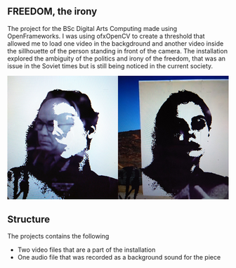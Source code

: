## FREEDOM, the irony

The project for the BSc Digital Arts Computing made using OpenFrameworks.
I was using ofxOpenCV to create a threshold that allowed me to load one video in the backgdround and another video inside the sillhouette of the person standing in front of the camera. 
The installation explored the ambiguity of the politics and irony of the freedom, that was an issue in the Soviet times but is still being noticed in the current society.

![exampleImage](git.jpg)


## Structure

The projects contains the following
* Two video files that are a part of the installation
* One audio file that was recorded as a background sound for the piece


